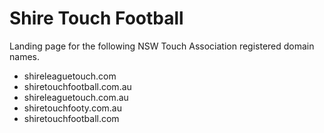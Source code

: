 # Shire Touch Football

Landing page for the following NSW Touch Association registered domain names.

- shireleaguetouch.com
- shiretouchfootball.com.au
- shireleaguetouch.com.au
- shiretouchfooty.com.au
- shiretouchfootball.com
